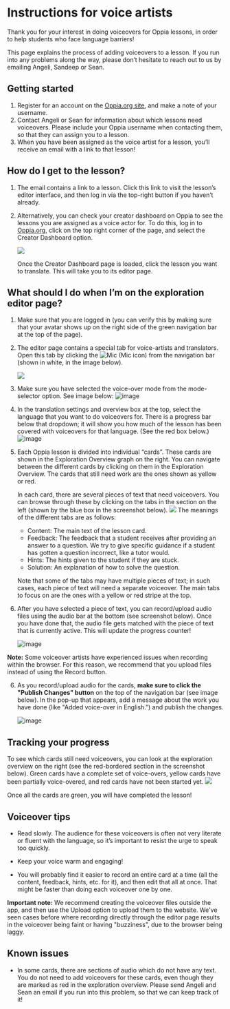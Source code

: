 # Instructions for voice artists

Thank you for your interest in doing voiceovers for Oppia lessons, in order to help students who face language barriers! 

This page explains the process of adding voiceovers to a lesson. If you run into any problems along the way, please don’t hesitate to reach out to us by emailing Angeli, Sandeep or Sean.

## Getting started

1. Register for an account on the [Oppia.org site](https://www.oppia.org), and make a note of your username.
2. Contact Angeli or Sean for information about which lessons need voiceovers. Please include your Oppia username when contacting them, so that they can assign you to a lesson.
3. When you have been assigned as the voice artist for a lesson, you’ll receive an email with a link to that lesson!

## How do I get to the lesson?

1. The email contains a link to a lesson. Click this link to visit the lesson’s editor interface, and then log in via the top-right button if you haven’t already.
2. Alternatively, you can check your creator dashboard on Oppia to see the lessons you are assigned as a voice actor for. To do this, log in to [Oppia.org](https://www.oppia.org), click on the top right corner of the page, and select the Creator Dashboard option.
     
     ![](https://lh3.googleusercontent.com/9gdcXp4wMNA13vOAUx-heTDYn3iaklN9cRrzDLSZhmyJm2zaI_Y7D8ZdbKuw6zBPB1OhKV94bqKKdXRL_yMUeHfhrDKB9UhtnBhf2lXTdQiH7Mb7dQOw7nRTsU3ozgT2OzRSroPm)

   Once the Creator Dashboard page is loaded, click the lesson you want to translate. This will take you to its editor page.


## What should I do when I’m on the exploration editor page?

1. Make sure that you are logged in (you can verify this by making sure that your avatar shows up on the right side of the green navigation bar at the top of the page).

2. The editor page contains a special tab for voice-artists and translators. Open this tab by clicking the ![Mic](https://lh3.googleusercontent.com/DDb_FsYAy0kOUOKe2ULYcfDcoH0SNqwltI4gAxb7GGrIEeOxg6orUVrpgfsqBjy3rWmVFgp9UD5tiSZkJOlqiCOBW7fqJrpLgmmEzBmJMXGJjO9OEINECk-3FEO1zo2tTUdvH4Ca) (Mic icon) from the navigation bar (shown in white, in the image below).

    ![](https://lh6.googleusercontent.com/f6cJ_Usfj8jYm09VtaFXGRSpw8uftGyvLPI_mU5XYtuXLfhZQF7ha9HECNewl3OLxgQW-CIGTCUXZRNWg6JB7vp2Y1gZV87ahubzheuukm9g7drranA7HN64hRE44QI-FgHo4d_0)

3. Make sure you have selected the voice-over mode from the mode-selector option. See image below:
![image](https://user-images.githubusercontent.com/16653571/56873490-548d8700-6a50-11e9-8ddf-724d8773d859.png)


4. In the translation settings and overview box at the top, select the language that you want to do voiceovers for. There is a progress bar below that dropdown; it will show you how much of the lesson has been covered with voiceovers for that language. (See the red box below.)
![image](https://user-images.githubusercontent.com/16653571/56873610-2e1c1b80-6a51-11e9-971b-240cd843336d.png)

5. Each Oppia lesson is divided into individual “cards”. These cards are shown in the Exploration Overview graph on the right. You can navigate between the different cards by clicking on them in the Exploration Overview. The cards that still need work are the ones shown as yellow or red.
  
    In each card, there are several pieces of text that need voiceovers. You can browse through these by clicking on the tabs in the section on the left (shown by the blue box in the screenshot below).
    ![](https://user-images.githubusercontent.com/16653571/56985223-7fd5ba80-6ba5-11e9-8ebe-f5fc2b8b5dbe.png)
    The meanings of the different tabs are as follows:
    * Content: The main text of the lesson card.
    * Feedback: The feedback that a student receives after providing an answer to a question. We try to give specific guidance if a student has gotten a question incorrect, like a tutor would.
    * Hints: The hints given to the student if they are stuck.
    * Solution: An explanation of how to solve the question.

    Note that some of the tabs may have multiple pieces of text; in such cases, each piece of text will need a separate voiceover. The main tabs to focus on are the ones with a yellow or red stripe at the top.

5. After you have selected a piece of text, you can record/upload audio files using the audio bar at the bottom (see screenshot below). Once you have done that, the audio file gets matched with the piece of text that is currently active. This will update the progress counter!

    ![image](https://user-images.githubusercontent.com/16653571/55646262-5d47c000-57f8-11e9-8a2e-4df6ab6fa52c.png)

**Note:** Some voiceover artists have experienced issues when recording within the browser. For this reason, we recommend that you upload files instead of using the Record button.

6. As you record/upload audio for the cards, **make sure to click the "Publish Changes" button** on the top of the navigation bar (see image below). In the pop-up that appears, add a message about the work you have done (like "Added voice-over in English.") and publish the changes.

    ![image](https://user-images.githubusercontent.com/16653571/55648581-558b1a00-57fe-11e9-9394-85853c4c73d5.png)

## Tracking your progress
To see which cards still need voiceovers, you can look at the exploration overview on the right (see the red-bordered section in the screenshot below). Green cards have a complete set of voice-overs, yellow cards have been partially voice-overed, and red cards have not been started yet.
![](https://user-images.githubusercontent.com/16653571/56985545-389bf980-6ba6-11e9-9031-378ddc4988a3.png)


Once all the cards are green, you will have completed the lesson!

## Voiceover tips
* Read slowly. The audience for these voiceovers is often not very literate or fluent with the language, so it’s important to resist the urge to speak too quickly.

* Keep your voice warm and engaging!

* You will probably find it easier to record an entire card at a time (all the content, feedback, hints, etc. for it), and then edit that all at once. That might be faster than doing each voiceover one by one.

**Important note:** We recommend creating the voiceover files outside the app, and then use the Upload option to upload them to the website. We've seen cases before where recording directly through the editor page results in the voiceover being faint or having "buzziness", due to the browser being laggy.


## Known issues
* In some cards, there are sections of audio which do not have any text. You do not need to add voiceovers for these cards, even though they are marked as red in the exploration overview. Please send Angeli and Sean an email if you run into this problem, so that we can keep track of it!